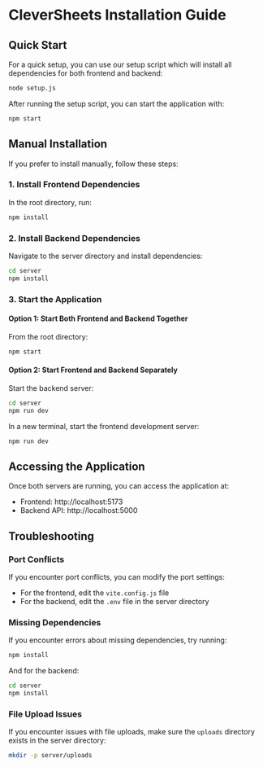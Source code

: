 # CleverSheets Installation Guide

## Quick Start

For a quick setup, you can use our setup script which will install all dependencies for both frontend and backend:

```bash
node setup.js
```

After running the setup script, you can start the application with:

```bash
npm start
```

## Manual Installation

If you prefer to install manually, follow these steps:

### 1. Install Frontend Dependencies

In the root directory, run:

```bash
npm install
```

### 2. Install Backend Dependencies

Navigate to the server directory and install dependencies:

```bash
cd server
npm install
```

### 3. Start the Application

#### Option 1: Start Both Frontend and Backend Together

From the root directory:

```bash
npm start
```

#### Option 2: Start Frontend and Backend Separately

Start the backend server:

```bash
cd server
npm run dev
```

In a new terminal, start the frontend development server:

```bash
npm run dev
```

## Accessing the Application

Once both servers are running, you can access the application at:

- Frontend: http://localhost:5173
- Backend API: http://localhost:5000

## Troubleshooting

### Port Conflicts

If you encounter port conflicts, you can modify the port settings:

- For the frontend, edit the `vite.config.js` file
- For the backend, edit the `.env` file in the server directory

### Missing Dependencies

If you encounter errors about missing dependencies, try running:

```bash
npm install
```

And for the backend:

```bash
cd server
npm install
```

### File Upload Issues

If you encounter issues with file uploads, make sure the `uploads` directory exists in the server directory:

```bash
mkdir -p server/uploads
```
